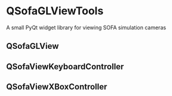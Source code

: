 # QSofaGLViewTools
A small PyQt widget library for viewing SOFA simulation cameras

## QSofaGLView

## QSofaViewKeyboardController

## QSofaViewXBoxController